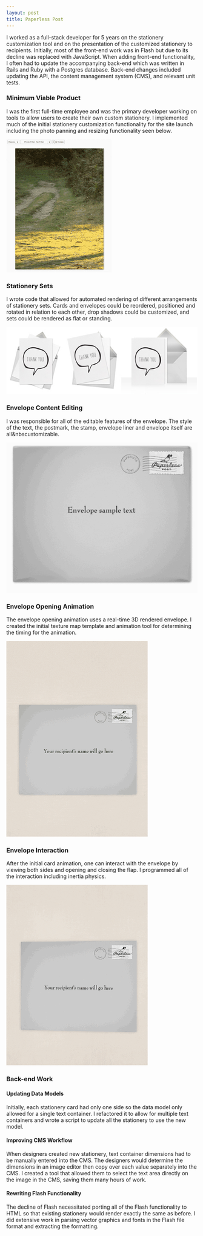 ```yaml
---
layout: post
title: Paperless Post
---
```

<div class="showcase-header">
I worked as a full-stack developer for 5 years on the stationery customization tool and on the presentation of the customized stationery to recipients. Initially, most of the front-end work was in Flash but due to its decline was replaced with JavaScript. When adding front-end functionality, I often had to update the accompanying back-end which was written in Rails and Ruby with a Postgres database. Back-end changes included updating the API, the content management system (CMS), and relevant unit tests. 
</div>

### Minimum Viable Product
I was the first full-time employee and was the primary developer working on tools to allow users to create their own custom stationery. I implemented much of the initial stationery customization functionality for the site launch including the photo panning and resizing functionality seen below.

![photo stationery](/images/paperlesspost/photo_stationery.gif)

### Stationery Sets
I wrote code that allowed for automated rendering of different arrangements of stationery sets. Cards and envelopes could be reordered, positioned and rotated in relation to each other, drop shadows could be customized, and sets could be rendered as flat or standing.  

![stationery sets](/images/paperlesspost/multicard_layouts_row.jpg)

### Envelope Content Editing
I was responsible for all of the editable features of the envelope. The style of the text, the postmark, the stamp, envelope liner and envelope itself are all&nbscustomizable.

![envelope content editing](/images/paperlesspost/envelope_content_editing.gif)

### Envelope Opening Animation
The envelope opening animation uses a real-time 3D rendered envelope. I created the initial texture map template and animation tool for determining the timing for the animation.

![envelope opening animation](/images/paperlesspost/envelope_opening.gif)

### Envelope Interaction
After the initial card animation, one can interact with the envelope by viewing both sides and opening and closing the flap. I programmed all of the interaction including inertia physics.

![envelope interaction](/images/paperlesspost/envelope_interaction.gif)

### Back-end Work
#### Updating Data Models
Initially, each stationery card had only one side so the data model only allowed for a single text container. I refactored it to allow for multiple text containers and wrote a script to update all the stationery to use the new model.  

#### Improving CMS Workflow
When designers created new stationery, text container dimensions had to be manually entered into the CMS. The designers would determine the dimensions in an image editor then copy over each value separately into the CMS. I created a tool that allowed them to select the text area directly on the image in the CMS, saving them many hours of work.  

#### Rewriting Flash Functionality
The decline of Flash necessitated porting all of the Flash functionality to HTML so that existing stationery would render exactly the same as before. I did extensive work in parsing vector graphics and fonts in the Flash file format and extracting the formatting.


